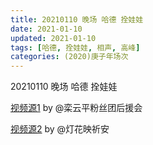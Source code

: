 ```yaml
---
title: 20210110 晚场 哈德 拴娃娃 
date: 2021-01-10
updated: 2021-01-10
tags: [哈德, 拴娃娃, 相声, 高峰] 
categories: (2020)庚子年场次
---
```

20210110 晚场 哈德 拴娃娃 



[视频源1](https://weibo.com/6574451359/JCzFtbC8b) by @栾云平粉丝团后援会

[视频源2](https://weibo.com/1950216183/JCzI5p1Ik)  by @灯花映祈安